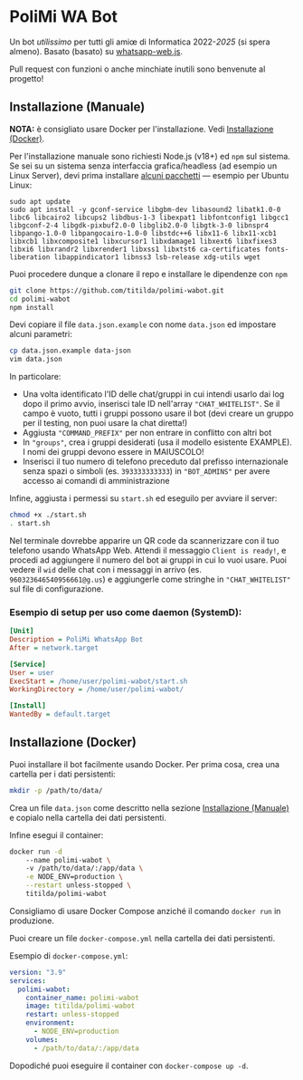 # PoliMi WA Bot

Un bot *utilissimo* per tutti gli amiœ di Informatica 2022-*2025* (si spera almeno). Basato (basato) su [whatsapp-web.js](https://wwebjs.dev/).

Pull request con funzioni o anche minchiate inutili sono benvenute al progetto!

## Installazione (Manuale)

**NOTA:** è consigliato usare Docker per l'installazione. Vedi [Installazione (Docker)](#installazione-docker).

Per l'installazione manuale sono richiesti Node.js (v18+) ed `npm` sul sistema. Se sei su un sistema senza interfaccia grafica/headless (ad esempio un Linux Server), devi prima installare [alcuni pacchetti](https://wwebjs.dev/guide/#installation-on-no-gui-systems) — esempio per Ubuntu Linux:

```shell
sudo apt update
sudo apt install -y gconf-service libgbm-dev libasound2 libatk1.0-0 libc6 libcairo2 libcups2 libdbus-1-3 libexpat1 libfontconfig1 libgcc1 libgconf-2-4 libgdk-pixbuf2.0-0 libglib2.0-0 libgtk-3-0 libnspr4 libpango-1.0-0 libpangocairo-1.0-0 libstdc++6 libx11-6 libx11-xcb1 libxcb1 libxcomposite1 libxcursor1 libxdamage1 libxext6 libxfixes3 libxi6 libxrandr2 libxrender1 libxss1 libxtst6 ca-certificates fonts-liberation libappindicator1 libnss3 lsb-release xdg-utils wget
```

Puoi procedere dunque a clonare il repo e installare le dipendenze con `npm`

```sh
git clone https://github.com/titilda/polimi-wabot.git
cd polimi-wabot
npm install
```

Devi copiare il file `data.json.example` con nome `data.json` ed impostare alcuni parametri:

```sh
cp data.json.example data-json
vim data.json
```

In particolare:
  * Una volta identificato l'ID delle chat/gruppi in cui intendi usarlo dai log dopo il primo avvio, inserisci tale ID nell'array `"CHAT_WHITELIST"`. Se il campo è vuoto, tutti i gruppi possono usare il bot (devi creare un gruppo per il testing, non puoi usare la chat diretta!)
  * Aggiusta `"COMMAND_PREFIX"` per non entrare in conflitto con altri bot
  * In `"groups"`, crea i gruppi desiderati (usa il modello esistente EXAMPLE). I nomi dei gruppi devono essere in MAIUSCOLO!
  * Inserisci il tuo numero di telefono preceduto dal prefisso internazionale senza spazi o simboli (es. `393333333333`) in `"BOT_ADMINS"` per avere accesso ai comandi di amministrazione

Infine, aggiusta i permessi su `start.sh` ed eseguilo per avviare il server:

```sh
chmod +x ./start.sh
. start.sh
```

Nel terminale dovrebbe apparire un QR code da scannerizzare con il tuo telefono usando WhatsApp Web. Attendi il messaggio `Client is ready!`, e procedi ad aggiungere il numero del bot ai gruppi in cui lo vuoi usare. Puoi vedere il `wid` delle chat con i messaggi in arrivo (es. `960323646540956661@g.us`) e aggiungerle come stringhe in `"CHAT_WHITELIST"` sul file di configurazione.

### Esempio di setup per uso come daemon (SystemD):

```ini
[Unit]
Description = PoliMi WhatsApp Bot
After = network.target

[Service]
User = user
ExecStart = /home/user/polimi-wabot/start.sh
WorkingDirectory = /home/user/polimi-wabot/

[Install]
WantedBy = default.target
```

## Installazione (Docker)

Puoi installare il bot facilmente usando Docker. Per prima cosa, crea una cartella per i dati persistenti:

```sh
mkdir -p /path/to/data/
```

Crea un file `data.json` come descritto nella sezione [Installazione (Manuale)](#installazione-manuale) e copialo nella cartella dei dati persistenti.

Infine esegui il container:

```sh
docker run -d
    --name polimi-wabot \ 
    -v /path/to/data/:/app/data \
    -e NODE_ENV=production \
    --restart unless-stopped \
    titilda/polimi-wabot
```

Consigliamo di usare Docker Compose anziché il comando `docker run` in produzione.

Puoi creare un file `docker-compose.yml` nella cartella dei dati persistenti.

Esempio di `docker-compose.yml`:
```yaml
version: "3.9"
services:
  polimi-wabot:
    container_name: polimi-wabot
    image: titilda/polimi-wabot
    restart: unless-stopped
    environment:
      - NODE_ENV=production
    volumes:
      - /path/to/data/:/app/data
```

Dopodiché puoi eseguire il container con `docker-compose up -d`.